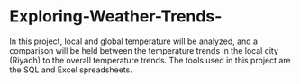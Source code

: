 # Exploring-Weather-Trends-

In this project, local and global temperature will be analyzed, and a comparison will be held between the temperature trends in the local city (Riyadh) to the overall temperature trends. The tools used in this project are the SQL and Excel spreadsheets.
